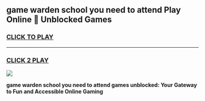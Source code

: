
## game warden school you need to attend Play Online 👋 Unblocked Games
<h3>
<a href="https://news.freeplayer.one?title=game_warden_school_you_need_to_attend&ref=17GH">CLICK TO PLAY</a></h3>
<hr>

<h3>
<a href="https://news.freeplayer.one?title=game_warden_school_you_need_to_attend&ref=17GH">CLICK 2 PLAY</a>
  
</h3>

<a href="https://news.freeplayer.one?title=game_warden_school_you_need_to_attend&ref=17GH/"><img src="https://clearcache.store/games.png"></a>


**game warden school you need to attend games unblocked: Your Gateway to Fun and Accessible Online Gaming**
